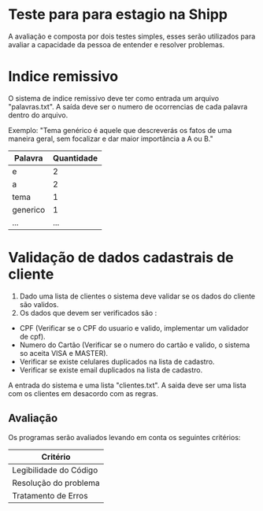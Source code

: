 # Teste para para estagio na Shipp

A avaliação e composta por dois testes simples, esses serão utilizados para avaliar a capacidade da pessoa de entender e resolver problemas.

# Indice remissivo

O sistema de indice remissivo deve ter como entrada um arquivo "palavras.txt". A saída deve ser o numero de ocorrencias de cada palavra dentro do arquivo.

Exemplo:
"Tema genérico é aquele que descreverás os fatos de uma maneira geral, sem focalizar e dar maior importância a A ou B."


| Palavra| Quantidade
|---| ---|
| e | 2|
| a| 2|
| tema | 1|
| generico | 1|
| ... | ...|

# Validação de dados cadastrais de cliente

1. Dado uma lista de clientes o sistema deve validar se os dados do cliente são validos.
2. Os dados que devem ser verificados são :

  - CPF (Verificar se o CPF do usuario e valido, implementar um validador de cpf).
  - Numero do Cartão (Verificar se o numero do cartão e valido, o sistema so aceita VISA e MASTER).
  - Verificar se existe celulares duplicados na lista de cadastro.
  - Verificar se existe email duplicados na lista de cadastro.
  
A entrada do sistema e uma lista "clientes.txt".
A saida deve ser uma lista com os clientes em desacordo com as regras.
  
## Avaliação

Os programas serão avaliados levando em conta os seguintes critérios:

| Critério|
|---|
| Legibilidade do Código | 
| Resolução do problema| 
| Tratamento de Erros| 
